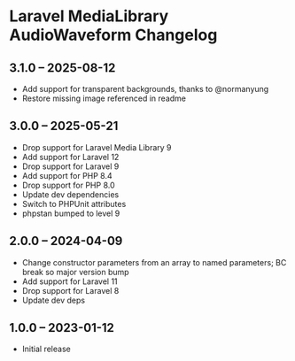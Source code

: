 # Laravel MediaLibrary AudioWaveform Changelog

## 3.1.0 – 2025-08-12
* Add support for transparent backgrounds, thanks to @normanyung
* Restore missing image referenced in readme

## 3.0.0 – 2025-05-21
* Drop support for Laravel Media Library 9
* Add support for Laravel 12
* Drop support for Laravel 9
* Add support for PHP 8.4
* Drop support for PHP 8.0
* Update dev dependencies
* Switch to PHPUnit attributes
* phpstan bumped to level 9

## 2.0.0 – 2024-04-09
* Change constructor parameters from an array to named parameters; BC break so major version bump
* Add support for Laravel 11
* Drop support for Laravel 8
* Update dev deps

## 1.0.0 – 2023-01-12
* Initial release
